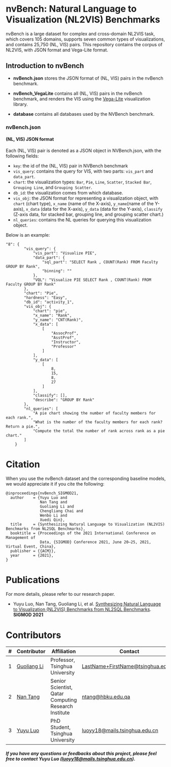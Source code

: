 # nvBench: Natural Language to Visualization (NL2VIS) Benchmarks

nvBench is a large dataset for complex and cross-domain NL2VIS task, which covers 105 domains, supports seven common types of visualizations, and contains 25,750 (NL, VIS) pairs.
This repository contains the corpus of NL2VIS, with JSON format and Vega-Lite format.

## Introduction to nvBench

- **nvBench.json** stores the JSON format of (NL, VIS) pairs in the nvBench benchmark.

- **nvBench_VegaLite** contains all (NL, VIS) pairs in the nvBench benchmark, and renders the VIS using the [Vega-Lite](https://vega.github.io/vega-lite/) visualization library.

- **database** contains all databases used by the NVBench benchmark.

### nvBench.json

#### (NL, VIS) JSON format
Each (NL, VIS) pair is denoted as a JSON object in NVBench.json, with the following fields:
- `key`: the id of the (NL, VIS) pair in NVBench benchmark
- `vis_query`: contains the query for VIS, with two parts: `vis_part` and `data_part`.
- `chart`: the visualization types: `Bar`, `Pie`, `Line`, `Scatter`, `Stacked Bar`, `Grouping Line`, and `Grouping Scatter`.
- `db_id`: the visualization comes from which database.
- `vis_obj`: the JSON format for representing a visualization object, with `chart` (chart type), `x_name` (name of the X-axis), `y_name`(name of the Y-axis), `x_data` (data for the X-axis), `y_data` (data for the Y-axis), `classify` (Z-axis data, for stacked bar, grouping line, and grouping scatter chart.)
- `nl_queries`: contains the NL queries for querying this visualization object.

Below is an example:
```
"8": {
        "vis_query": {
            "vis_part": "Visualize PIE",
            "data_part": {
                "sql_part": "SELECT Rank , COUNT(Rank) FROM Faculty GROUP BY Rank",
                "binning": ""
            },
            "VQL": "Visualize PIE SELECT Rank , COUNT(Rank) FROM Faculty GROUP BY Rank"
        },
        "chart": "Pie",
        "hardness": "Easy",
        "db_id": "activity_1",
        "vis_obj": {
            "chart": "pie",
            "x_name": "Rank",
            "y_name": "CNT(Rank)",
            "x_data": [
                [
                    "AssocProf",
                    "AsstProf",
                    "Instructor",
                    "Professor"
                ]
            ],
            "y_data": [
                [
                    8,
                    15,
                    8,
                    27
                ]
            ],
            "classify": [],
            "describe": "GROUP BY Rank"
        },
        "nl_queries": [
            "A pie chart showing the number of faculty members for each rank.",
            "What is the number of the faculty members for each rank? Return a pie.",
            "Compute the total the number of rank across rank as a pie chart."
        ]
    }
```

Citation
===========================
When you use the nvBench dataset and the corresponding baseline models, we would appreciate it if you cite the following:

```
@inproceedings{nvBench_SIGMOD21,
  author    = {Yuyu Luo and
               Nan Tang and
               Guoliang Li and
               Chengliang Chai and
               Wenbo Li and
               Xuedi Qin},
  title     = {Synthesizing Natural Language to Visualization (NL2VIS) Benchmarks from NL2SQL Benchmarks},
  booktitle = {Proceedings of the 2021 International Conference on Management of
               Data, {SIGMOD} Conference 2021, June 20–25, 2021, Virtual Event, China},
  publisher = {{ACM}},
  year      = {2021},
}
```

Publications
===========================
For more details, please refer to our research paper.
- Yuyu Luo, Nan Tang, Guoliang Li, et al. [Synthesizing Natural Language to Visualization (NL2VIS) Benchmarks from NL2SQL Benchmarks](https://github.com/TsinghuaDatabaseGroup/nvBench). **SIGMOD 2021**

Contributors
===========================
|#|Contributor|Affiliation|Contact|
|---|----|-----|-----|
|1|[Guoliang Li](http://dbgroup.cs.tsinghua.edu.cn/ligl/)|Professor, Tsinghua University| LastName+FirstName@tsinghua.edu.cn
|2|[Nan Tang](http://da.qcri.org/ntang/index.html)|Senior Scientist, Qatar Computing Research Institute|ntang@hbku.edu.qa
|3|[Yuyu Luo](https://luoyuyu.vip)| PhD Student, Tsinghua University| luoyy18@mails.tsinghua.edu.cn
##### If you have any questions or feedbacks about this project, please feel free to contact Yuyu Luo (luoyy18@mails.tsinghua.edu.cn).
